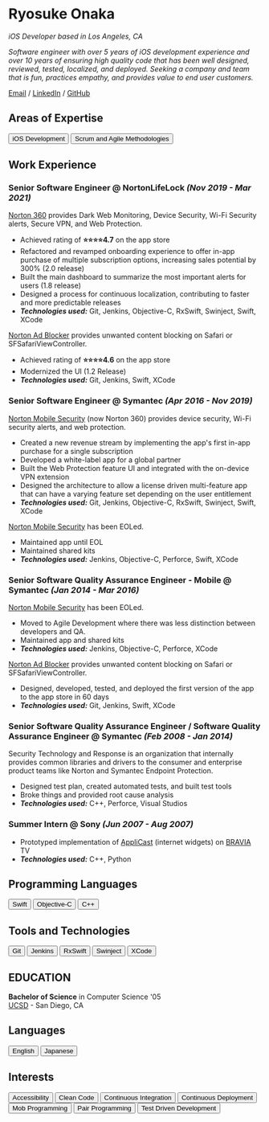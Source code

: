 <link href="style.css" rel="stylesheet">

# Ryosuke Onaka

_iOS Developer based in Los Angeles, CA_

_Software engineer with over 5 years of iOS development experience and over 10 years of ensuring high quality code that has been well designed, reviewed, tested, localized, and deployed. Seeking a company and team that is fun, practices empathy, and provides value to end user customers._

[Email](mailto:ryosuke+job@gmail.com) / [LinkedIn](https://www.linkedin.com/in/ryosuke-onaka-395356205/) / [GitHub](https://github.com/lookingForAJob)

## Areas of Expertise

<button class="btn">iOS Development</button>
<button class="btn">Scrum and Agile Methodologies</button>

## Work Experience

### **Senior Software Engineer** @ NortonLifeLock _(Nov 2019 - Mar 2021)_

[Norton 360](https://apps.apple.com/us/app/norton-360/id1278474169) provides Dark Web Monitoring, Device Security, Wi-Fi Security alerts, Secure VPN, and Web Protection. 

- Achieved rating of **⭐️⭐️⭐️⭐️4.7** on the app store
- Refactored and revamped onboarding experience to offer in-app purchase of multiple subscription options, increasing sales potential by 300% (2.0 release)
- Built the main dashboard to summarize the most important alerts for users (1.8 release)
- Designed a process for continuous localization, contributing to faster and more predictable releases
- _**Technologies used:**_ Git, Jenkins, Objective-C, RxSwift, Swinject, Swift, XCode 

[Norton Ad Blocker](https://apps.apple.com/us/app/norton-ad-blocker/id1045186459) provides unwanted content blocking on Safari or SFSafariViewController.

- Achieved rating of **⭐️⭐️⭐️⭐️4.6** on the app store
- Modernized the UI (1.2 Release)
- _**Technologies used:**_ Git, Jenkins, Swift, XCode

### **Senior Software Engineer** @ Symantec _(Apr 2016 - Nov 2019)_

[Norton Mobile Security](https://us.norton.com/mobile-security-for-ios) (now Norton 360) provides device security, Wi-Fi security alerts, and web protection.

- Created a new revenue stream by implementing the app's first in-app purchase for a single subscription
- Developed a white-label app for a global partner
- Built the Web Protection feature UI and integrated with the on-device VPN extension
- Designed the architecture to allow a license driven multi-feature app that can have a varying feature set depending on the user entitlement
- _**Technologies used:**_ Git, Jenkins, Objective-C, RxSwift, Swinject, Swift, XCode 

[Norton Mobile Security](https://support.norton.com/sp/en/us/home/current/solutions/v102512147?client=norton&site=nrtn_en_US) has been EOLed.

- Maintained app until EOL
- Maintained shared kits
- _**Technologies used:**_ Jenkins, Objective-C, Perforce, Swift, XCode

### **Senior Software Quality Assurance Engineer - Mobile** @ Symantec _(Jan 2014 - Mar 2016)_

[Norton Mobile Security](https://support.norton.com/sp/en/us/home/current/solutions/v102512147?client=norton&site=nrtn_en_US) has been EOLed.

- Moved to Agile Development where there was less distinction between developers and QA. 
- Maintained app and shared kits
- _**Technologies used:**_ Jenkins, Objective-C, Perforce, XCode

[Norton Ad Blocker](https://apps.apple.com/us/app/norton-ad-blocker/id1045186459) provides unwanted content blocking on Safari or SFSafariViewController.

- Designed, developed, tested, and deployed the first version of the app to the app store in 60 days
- _**Technologies used:**_ Git, Jenkins, Swift, XCode

### **Senior Software Quality Assurance Engineer / Software Quality Assurance Engineer** @ Symantec _(Feb 2008 - Jan 2014)_

Security Technology and Response is an organization that internally provides common libraries and drivers to the consumer and enterprise product teams like Norton and Symantec Endpoint Protection.

- Designed test plan, created automated tests, and built test tools
- Broke things and provided root cause analysis
- _**Technologies used:**_ C++, Perforce, Visual Studios

### **Summer Intern** @ Sony _(Jun 2007 - Aug 2007)_

- Prototyped implementation of [AppliCast](https://www.sony.jp/support/tv/i-manual/ex540/jpn/c_briwidgets_use_app.html) (internet widgets) on [BRAVIA](https://www.sony.jp/bravia/) TV
- _**Technologies used:**_ C++, Python

## Programming Languages

<button class="btn">Swift</button>
<button class="btn">Objective-C</button>
<button class="btn">C++</button>

## Tools and Technologies

<button class="btn">Git</button>
<button class="btn">Jenkins</button>
<button class="btn">RxSwift</button>
<button class="btn">Swinject</button>
<button class="btn">XCode</button>

## EDUCATION

**Bachelor of Science** in Computer Science '05<br>
[UCSD](https://ucsd.edu) - San Diego, CA

## Languages

<button class="btn">English</button>
<button class="btn">Japanese</button>

## Interests

<button class="btn">Accessibility</button>
<button class="btn">Clean Code</button>
<button class="btn">Continuous Integration</button>
<button class="btn">Continuous Deployment</button>
<button class="btn">Mob Programming</button>
<button class="btn">Pair Programming</button>
<button class="btn">Test Driven Development</button>